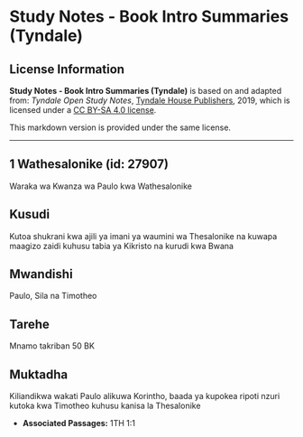 # Study Notes - Book Intro Summaries (Tyndale)

## License Information

**Study Notes - Book Intro Summaries (Tyndale)** is based on and adapted from: _Tyndale Open Study Notes_, [Tyndale House Publishers](https://tyndaleopenresources.com/), 2019, which is licensed under a [CC BY-SA 4.0 license](https://creativecommons.org/licenses/by-sa/4.0/legalcode.en).

This markdown version is provided under the same license.



--------------------------------

## 1 Wathesalonike (id: 27907)

Waraka wa Kwanza wa Paulo kwa Wathesalonike

Kusudi
------

Kutoa shukrani kwa ajili ya imani ya waumini wa Thesalonike na kuwapa maagizo zaidi kuhusu tabia ya Kikristo na kurudi kwa Bwana

Mwandishi
---------

Paulo, Sila na Timotheo

Tarehe
------

Mnamo takriban 50 BK

Muktadha
--------

Kiliandikwa wakati Paulo alikuwa Korintho, baada ya kupokea ripoti nzuri kutoka kwa Timotheo kuhusu kanisa la Thesalonike

* **Associated Passages:** 1TH 1:1

